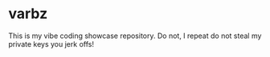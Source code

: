 # varbz
This is my vibe coding showcase repository. Do not, I repeat do not steal my private keys you jerk offs!
